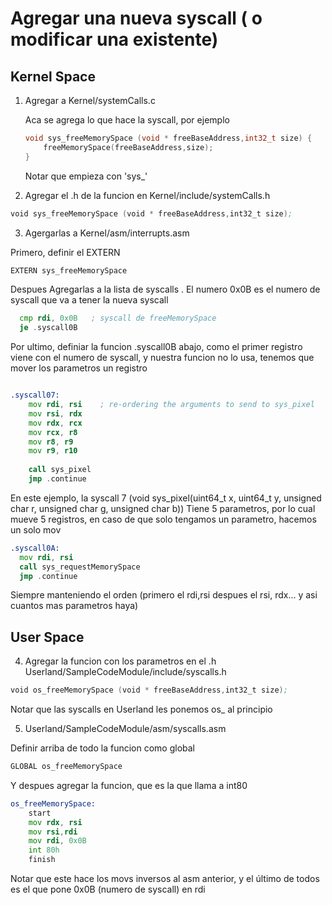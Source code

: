 # Agregar una nueva syscall ( o modificar una existente)

## Kernel Space

1. Agregar a Kernel/systemCalls.c

	Aca se agrega lo que hace la syscall, por ejemplo 

	```c
	void sys_freeMemorySpace (void * freeBaseAddress,int32_t size) {
		freeMemorySpace(freeBaseAddress,size);
	}
	```

	Notar que empieza con 'sys_'

2. Agregar el .h de la funcion en Kernel/include/systemCalls.h

```asm
void sys_freeMemorySpace (void * freeBaseAddress,int32_t size);
```

3. Agergarlas a Kernel/asm/interrupts.asm

Primero, definir el EXTERN

```asm
EXTERN sys_freeMemorySpace
```

Despues Agregarlas a la lista de syscalls . El numero 0x0B es el numero de syscall que va a tener la nueva syscall
```asm
  cmp rdi, 0x0B   ; syscall de freeMemorySpace
  je .syscall0B
```

Por ultimo, definiar la funcion .syscall0B abajo, como el primer registro viene con el numero de syscall, y nuestra funcion no lo usa, tenemos que mover los parametros un registro 

```asm

.syscall07:
	mov rdi, rsi	; re-ordering the arguments to send to sys_pixel
	mov rsi, rdx
	mov rdx, rcx
	mov rcx, r8
	mov r8, r9
	mov r9, r10
	
	call sys_pixel
	jmp .continue
```

En este ejemplo, la syscall 7 (void sys_pixel(uint64_t x, uint64_t y, unsigned char r, unsigned char g, unsigned char b))
Tiene 5 parametros, por lo cual mueve 5 registros, en caso de que solo tengamos un parametro, hacemos un solo mov

```asm
.syscall0A:
  mov rdi, rsi
  call sys_requestMemorySpace
  jmp .continue
```

Siempre manteniendo el orden (primero el rdi,rsi despues el rsi, rdx... y asi cuantos mas parametros haya)

## User Space


4. Agregar la funcion con los parametros en el .h Userland/SampleCodeModule/include/syscalls.h

```asm
void os_freeMemorySpace (void * freeBaseAddress,int32_t size);
```

Notar que las syscalls en Userland les ponemos os_ al principio

5. Userland/SampleCodeModule/asm/syscalls.asm

Definir arriba de todo la funcion como global

```asm
GLOBAL os_freeMemorySpace
```

Y despues agregar la funcion, que es la que llama a int80

```asm
os_freeMemorySpace:
	start
	mov rdx, rsi
	mov rsi,rdi
	mov rdi, 0x0B
	int 80h
	finish
```

Notar que este hace los movs inversos al asm anterior, y el último de todos es el que pone 0x0B (numero de syscall) en rdi
